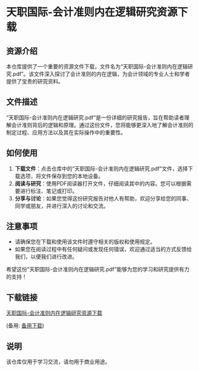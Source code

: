 # 天职国际-会计准则内在逻辑研究资源下载

## 资源介绍

本仓库提供了一个重要的资源文件下载，文件名为“天职国际-会计准则内在逻辑研究.pdf”。该文件深入探讨了会计准则的内在逻辑，为会计领域的专业人士和学者提供了宝贵的研究资料。

## 文件描述

“天职国际-会计准则内在逻辑研究.pdf”是一份详细的研究报告，旨在帮助读者理解会计准则背后的逻辑和原理。通过这份文件，您将能够更深入地了解会计准则的制定过程、应用方法以及其在实际操作中的重要性。

## 如何使用

1. **下载文件**：点击仓库中的“天职国际-会计准则内在逻辑研究.pdf”文件，选择下载选项，将文件保存到您的本地设备。
2. **阅读与研究**：使用PDF阅读器打开文件，仔细阅读其中的内容。您可以根据需要进行标注、笔记或打印。
3. **分享与讨论**：如果您觉得这份研究报告对他人有帮助，欢迎分享给您的同事、同学或朋友，并进行深入的讨论和交流。

## 注意事项

- 请确保您在下载和使用该文件时遵守相关的版权和使用规定。
- 如果您在阅读过程中有任何疑问或发现任何错误，欢迎通过适当的方式反馈给我们，以便我们进行改进。

希望这份“天职国际-会计准则内在逻辑研究.pdf”能够为您的学习和研究提供有力的支持！

## 下载链接
[天职国际-会计准则内在逻辑研究资源下载](https://pan.quark.cn/s/a98b8c7f7135) 

(备用: [备用下载](https://pan.baidu.com/s/1f-Bs3-V2HlTL8J6S0puh-g?pwd=1234))

## 说明

该仓库仅用于学习交流，请勿用于商业用途。
